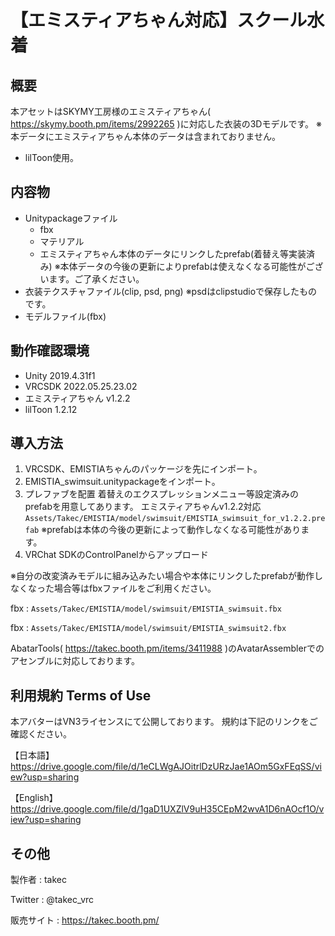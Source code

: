 # 【エミスティアちゃん対応】スクール水着

## 概要
本アセットはSKYMY工房様のエミスティアちゃん( https://skymy.booth.pm/items/2992265 )に対応した衣装の3Dモデルです。
※本データにエミスティアちゃん本体のデータは含まれておりません。

* lilToon使用。

## 内容物
* Unitypackageファイル
  * fbx
  * マテリアル
  * エミスティアちゃん本体のデータにリンクしたprefab(着替え等実装済み)
    ※本体データの今後の更新によりprefabは使えなくなる可能性がございます。ご了承ください。
* 衣装テクスチャファイル(clip, psd, png) ※psdはclipstudioで保存したものです。
* モデルファイル(fbx)

## 動作確認環境
* Unity 2019.4.31f1
* VRCSDK 2022.05.25.23.02
* エミスティアちゃん v1.2.2
* lilToon 1.2.12

## 導入方法
1. VRCSDK、EMISTIAちゃんのパッケージを先にインポート。
2. EMISTIA_swimsuit.unitypackageをインポート。
3. プレファブを配置
   着替えのエクスプレッションメニュー等設定済みのprefabを用意してあります。
   エミスティアちゃんv1.2.2対応
   `Assets/Takec/EMISTIA/model/swimsuit/EMISTIA_swimsuit_for_v1.2.2.prefab`
   ※prefabは本体の今後の更新によって動作しなくなる可能性があります。
4. VRChat SDKのControlPanelからアップロード

※自分の改変済みモデルに組み込みたい場合や本体にリンクしたprefabが動作しなくなった場合等はfbxファイルをご利用ください。

fbx : `Assets/Takec/EMISTIA/model/swimsuit/EMISTIA_swimsuit.fbx`

fbx : `Assets/Takec/EMISTIA/model/swimsuit/EMISTIA_swimsuit2.fbx`

AbatarTools( https://takec.booth.pm/items/3411988 )のAvatarAssemblerでのアセンブルに対応しております。

## 利用規約 Terms of Use
本アバターはVN3ライセンスにて公開しております。
規約は下記のリンクをご確認ください。

【日本語】
https://drive.google.com/file/d/1eCLWgAJOitrlDzURzJae1AOm5GxFEqSS/view?usp=sharing

【English】
https://drive.google.com/file/d/1gaD1UXZlV9uH35CEpM2wvA1D6nAOcf1O/view?usp=sharing

## その他
製作者
: takec

Twitter
: @takec_vrc

販売サイト
: https://takec.booth.pm/
